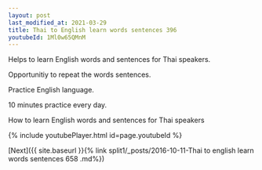 ```yaml
---
layout: post
last_modified_at: 2021-03-29
title: Thai to English learn words sentences 396 
youtubeId: 1Ml0w65QMnM
---
```

 
 
Helps to learn English words and sentences for Thai speakers.

Opportunitiy to repeat the words sentences. 

Practice English language. 
 
10 minutes practice every day. 
 
How to learn English words and sentences for Thai speakers 
 
{% include youtubePlayer.html id=page.youtubeId %}
 
 
[Next]({{ site.baseurl }}{% link  split1/_posts/2016-10-11-Thai to english learn words sentences 658 .md%})
 
